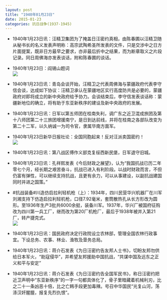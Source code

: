 ```yaml
---
layout: post
title: "1940年01月23日"
date: 2015-01-23
categories: 抗日战争(1937-1945)
---
```


<meta name="referrer" content="no-referrer" />

- 1940年1月23日讯：汪精卫集团为了掩盖日汪密约真相，由陈春圃以汪精卫随从秘书长的名义发表声明称：高宗武陶希圣所发表的文件，只是交涉中之日方片面提案，既非日方最早之要求，亦非最后折中之结果，而为断章取义之片段记录。同日周佛海亦发表谈话，附和陈春圃的谈话。 

- 1940年1月23日：阎锡山题词 <br/><img src="https://ww2.sinaimg.cn/large/aca367d8jw1eojrefbaq5j20510cd74l.jpg" />

- 1940年1月23日讯：青岛会谈开始，汪精卫之代表周佛海与蒙疆政府代表李守信会谈，达成如下协议：汪精卫承认在蒙疆地区实行高度防共是必要的，蒙疆政府对即将成立的新中央政府给予协力。会谈结束后，李守信发表谈话称：蒙疆新地位的确立，将有助于东亚新秩序的建设及新中央政府的发展。 

- 1940年1月23日讯：日军以第五师团在桂南失利，调广东之近卫混成旅团及第十八师团第二十三旅团增援南宁，是日到达前线，并将在桂南之各部队改变为第二十二军，以久纳诚一为司令官，隶属华南方面军。 

- 1940年1月23日新华日报社论：全国同胞起来！反对汪派卖国密约！ <br/><img src="https://ww2.sinaimg.cn/large/aca367d8jw1eojbstzv6nj211l0hvagr.jpg" />

- 1940年1月23日讯：第八战区傅作义部克复绥西新民堡，日军退守旧城。 

- 1940年1月23日讯：孔祥熙发表《今后财政之展望》，认为“我国抗战已历二年零七个月，经长期之艰苦奋斗，抗战已进入有利阶段。以战时财政而言，不但仍富有弹性，可以继续支持抗战，且更有余力，可以从事建设，以副抗战建国同时并进之国策。” 

- #抗战装备#川造仿启拉利轻机枪（上）：1934年，四川民营华兴机器厂在川军刘湘支持下仿造启拉利轻机枪，口径7.92毫米，套筒散热孔从长方形改为圆形。至1936年生产3批共6000余挺，装备川军。1937年，华兴厂被国府征购改为四川第一兵工厂，继而改为第20厂机枪厂，最后于1938年被并入第21厂，转产捷克式。 <br/><img src="https://ww2.sinaimg.cn/large/aca367d8jw1eoj826bp3pj20hs0h476a.jpg" />

- 1940年1月23日讯：国民政府决定行政院设立农林部，管理全国农林行政事宜。下设总务、农事、林业、渔牧及垦务总局。 

- 1940年1月23日讯：蒋介石发表《为日汪密约告友邦人士书》，切盼友邦勿供给日本军火，“助寇侵华”，并希望友邦援助中国抗战，“共谋中国及远东之正义和平与安定” 

- 1940年1月23日讯：蒋介石发表《为日汪密约告全国军民书》，称日汪密约把近卫声明中“东亚新秩序”的一字一句都具体化了，骨子里暗藏着机械利刃，比之二十一条凶恶十倍，比之亡韩手段更加毒辣。号召中华国民“光复山河，荡涤汉奸腥膻，报复先烈仇恨”。 

